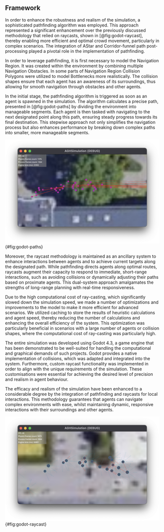 ## Framework

In order to enhance the robustness and realism of the simulation, a
sophisticated pathfinding algorithm was employed. This approach represented a
significant enhancement over the previously discussed methodology that relied on
raycasts, shown in [@fig:godot-raycast], thereby enabling more efficient and
optimal crowd movement, particularly in complex scenarios. The integration of
AStar and Corridor-funnel path post-processing played a pivotal role in the
implementation of pathfinding.

In order to leverage pathfinding, it is first necessary to model the Navigation Region.
It was created within the environment by combining multiple Navigation Obstacles. In some
parts of Navigation Region Collision Polygons were utilized to model Bottlenecks more
realistically. The collision shapes ensure that each agent has an awareness of its
surroundings, thus allowing for smooth navigation through obstacles and other agents.

In the initial stage, the pathfinding algorithm is triggered as soon as an agent
is spawned in the simulation. The algorithm calculates a precise path, presented
in [@fig:godot-paths] by dividing the environment into manageable segments. Each
agent is then tasked with navigating to the next designated point along this
path, ensuring steady progress towards its final destination. This stepwise
approach not only simplifies the navigation process but also enhances
performance by breaking down complex paths into smaller, more manageable
segments.

![The initial common path was updated to avoid collisions between agents](images/godot-paths.png){#fig:godot-paths}

Moreover, the raycast methodology is maintained as an ancillary system to
enhance interactions between agents and to achieve current targets along the
designated path. While pathfinding directs agents along optimal routes, raycasts
augment their capacity to respond to immediate, short-range interactions, such
as avoiding collisions or dynamically adjusting their paths based on proximate
agents. This dual-system approach amalgamates the strengths of long-range
planning with real-time responsiveness.

Due to the high computational cost of ray-casting, which significantly slowed down the
simulation speed, we made a number of optimizations and improvements to the model to make 
it more efficient for advanced scenarios. We utilized caching to store the results of
heuristic calculations and agent speed, thereby reducing the number of calculations and
enhancing the overall efficiency of the system. This optimization was particularly
beneficial in scenarios with a large number of agents or collision shapes, where the
computational cost of ray-casting was particularly high.

The entire simulation was developed using Godot 4.3, a game engine that has been
demonstrated to be well-suited for handling the computational and graphical
demands of such projects. Godot provides a native implementation of collisions, which
was adapted and integrated into the system. Furthermore, custom raycast functionality
was implemented in order to align with the unique requirements of the simulation.
These customisations were essential for achieving the desired level of precision and
realism in agent behaviour.

The efficacy and realism of the simulation have been enhanced to a considerable
degree by the integration of pathfinding and raycasts for local
interactions. This methodology guarantees that agents can navigate complex
environments with ease, whilst maintaining dynamic, responsive interactions with
their surroundings and other agents.

![Raycasts may be considered as a means of representing the field of view of an agent](images/godot-raycast.png){#fig:godot-raycast}
